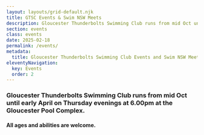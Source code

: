 ```yaml
---
layout: layouts/grid-default.njk
title: GTSC Events & Swim NSW Meets
description: Gloucester Thunderbolts Swimming Club runs from mid Oct until early April on Thursday evenings at 6.00pm at the Gloucester Pool Complex.  All ages and abilities are welcome.
section: events
class: events
date: 2025-02-18
permalink: /events/
metadata: 
  title: Gloucester Thunderbolts Swimming Club Events and Swim NSW Meets
eleventyNavigation:
  key: Events
  order: 2
---
```






<h3>Gloucester Thunderbolts Swimming Club runs from mid Oct until early April on Thursday evenings at 6.00pm at the Gloucester Pool Complex.</h3>

<h4>All ages and abilities are welcome.</h4>



